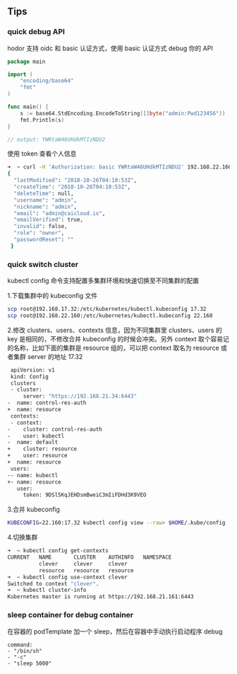 ## Tips

### quick debug API

hodor 支持 oidc 和 basic 认证方式，使用 basic 认证方式 debug 你的 API 
```go
package main

import (
	"encoding/base64"
	"fmt"
)

func main() {
	s := base64.StdEncoding.EncodeToString([]byte("admin:Pwd123456"))
	fmt.Println(s)
}

// output: YWRtaW46UHdkMTIzNDU2
```
使用 token 查看个人信息
```bash
➜  ~ curl -H 'Authorization: basic YWRtaW46UHdkMTIzNDU2' 192.168.22.160:30069/apis/cauth.auth.caicloud.io/v2/profile
{
  "lastModified": "2018-10-26T04:10:53Z",
  "createTime": "2018-10-26T04:10:53Z",
  "deleteTime": null,
  "username": "admin",
  "nickname": "admin",
  "email": "admin@caicloud.io",
  "emailVerified": true,
  "invalid": false,
  "role": "owner",
  "passwordReset": ""
 }
```

### quick switch cluster

kubectl config 命令支持配置多集群环境和快速切换至不同集群的配置

1.下载集群中的 kubeconfig 文件

```bash
scp root@192.168.17.32:/etc/kubernetes/kubectl.kubeconfig 17.32
scp root@192.168.22.160:/etc/kubernetes/kubectl.kubeconfig 22.160
```

2.修改 clusters、users、contexts 信息，因为不同集群里 clusters、users 的 key 是相同的，不修改合并 kubeconfig 的时候会冲突。另外 context 取个容易记的名称，比如下面的集群是 resource 组的，可以把 context 取名为 resource 或者集群 server 的地址 17.32

```bash
 apiVersion: v1
 kind: Config
 clusters
 - cluster:
     server: "https://192.168.21.34:6443"
-  name: control-res-auth
+  name: resource
 contexts:
 - context:
-    cluster: control-res-auth
-    user: kubectl
-  name: default
+    cluster: resource
+    user: resource
+  name: resource
 users:
-- name: kubectl
+- name: resource
   user:
     token: 9DSl5KqJEHDsmBweiC3mIiFDHd3K9VEO
```

3.合并 kubeconfig

```bash
KUBECONFIG=22.160:17.32 kubectl config view --raw> $HOME/.kube/config
```

4.切换集群

```bash
➜  ~ kubectl config get-contexts
CURRENT   NAME       CLUSTER    AUTHINFO   NAMESPACE
          clever     clever     clever
          resource   resource   resource
➜  ~ kubectl config use-context clever
Switched to context "clever".
➜  ~ kubectl cluster-info
Kubernetes master is running at https://192.168.21.161:6443
```

### sleep container for debug container
在容器的 podTemplate 加一个 sleep，然后在容器中手动执行启动程序 debug
```
command:
- "/bin/sh"
- "-c"
- "sleep 5000"
```
